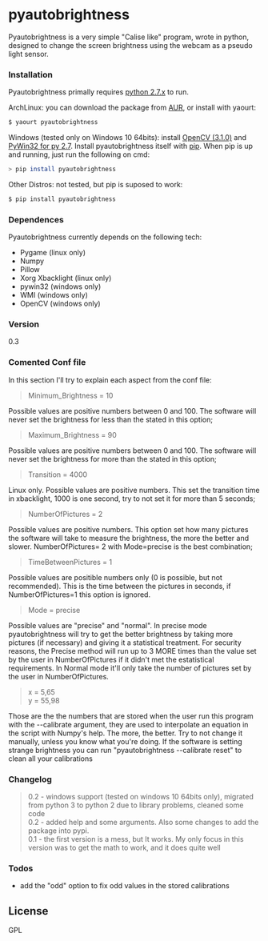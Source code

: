 # pyautobrightness
Pyautobrightness is a very simple "Calise like" program, wrote in python, designed to change the screen brightness using the webcam as a pseudo light sensor.

### Installation

Pyautobrightness primally requires [python 2.7.x](https://www.python.org/download/releases/2.7/) to run.

ArchLinux: you can download the package from [AUR](https://aur.archlinux.org/packages/pyautobrightness/), or install with yaourt:

```sh
$ yaourt pyautobrightness
```
Windows (tested only on Windows 10 64bits): install [OpenCV (3.1.0)](http://www.lfd.uci.edu/~gohlke/pythonlibs/#opencv) and [PyWin32 for py 2.7](https://sourceforge.net/projects/pywin32/files/pywin32/). Install pyautobrightness itself with [pip](http://docs.python-guide.org/en/latest/starting/install/win/). When pip is up and running, just run the following on cmd:
```sh
> pip install pyautobrightness
```
Other Distros: not tested, but pip is suposed to work:
```sh
$ pip install pyautobrightness
```

### Dependences

Pyautobrightness currently depends on the following tech:

* Pygame (linux only)
* Numpy
* Pillow
* Xorg Xbacklight (linux only)
* pywin32 (windows only)
* WMI (windows only)
* OpenCV (windows only)

### Version
0.3

### Comented Conf file
In this section I'll try to explain each aspect from the conf file:

>Minimum_Brightness = 10

Possible values are positive numbers between 0 and 100. The software will never set the brightness for less than the stated in this option;


>Maximum_Brightness = 90

Possible values are positive numbers between 0 and 100. The software will never set the brightness for more than the stated in this option;

>Transition = 4000

Linux only. Possible values are positive numbers. This set the transition time in xbacklight, 1000 is one second, try to not set it for more than 5 seconds;

>NumberOfPictures = 2

Possible values are positive numbers. This option set how many pictures the software will take to measure the brightness, the more the better and slower. NumberOfPictures= 2 with Mode=precise is the best combination;

>TimeBetweenPictures = 1

Possible values are positible numbers only (0 is possible, but not recommended). This is the time between the pictures in seconds, if NumberOfPictures=1 this option is ignored.

>Mode = precise

Possible values are "precise" and "normal". In precise mode pyautobrightness will try to get the better brightness by taking more pictures (if necessary) and giving it a statistical treatment. For security reasons, the Precise method will run up to 3 MORE times than the value set by the user in NumberOfPictures if it didn't met the estatistical requirements. In Normal mode it'll only take the number of pictures set by the user in NumberOfPictures.

>x = 5,65\
>y = 55,98

Those are the the numbers that are stored when the user run this program with the --calibrate argument, they are used to interpolate an equation in the script with Numpy's help. The more, the better. Try to not change it manually, unless you know what you're doing. If the software is setting strange brightness you can run "pyautobrightness --calibrate reset" to clean all your calibrations

### Changelog

>0.2 - windows support (tested on windows 10 64bits only), migrated from python 3 to python 2 due to library problems, cleaned some code\
>0.2 - added help and some arguments. Also some changes to add the package into pypi.\
>0.1 - the first version is a mess, but It works. My only focus in this version was to get the math to work, and it does quite well 


### Todos

 - add the "odd" option to fix odd values in the stored calibrations

License
----

GPL
